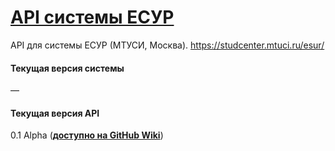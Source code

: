 # [API системы ЕСУР](https://github.com/brucefoster/ESUR-API/wiki)
API для системы ЕСУР (МТУСИ, Москва). https://studcenter.mtuci.ru/esur/

#### Текущая версия системы
—

#### Текущая версия API
0.1 Alpha (**[доступно на GitHub Wiki](https://github.com/brucefoster/ESUR-API/wiki)**)
